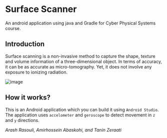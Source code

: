 # Surface Scanner
An android application using java and Gradle for Cyber Physical Systems course.

## Introduction
Surface scanning is a non-invasive method to capture the shape, texture and volume information of a three-dimensional object. In terms of accuracy, it can be as accurate as micro-tomography. Yet, it does not involve any exposure to ionizing radiation.

![image](https://user-images.githubusercontent.com/50926437/168794796-97d1335f-3de6-4535-9e24-d23129e7dbb9.png)


## How it works?
This is an Android application which you can build it using `Android Studio`. The application uses `accelometer` and `geroscope` to detect movement in `z` and `y` directions.

*Arash Rasouli, Amirhossein Abaskohi, and Tanin Zeraati*
